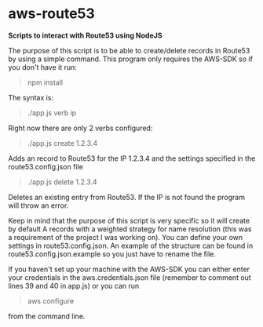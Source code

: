 # aws-route53
**Scripts to interact with Route53 using NodeJS**

The purpose of this script is to be able to create/delete records in Route53 by using a simple command. This program only requires the AWS-SDK so if you don't have it run:

> npm install

The syntax is:

> ./app.js verb ip

Right now there are only 2 verbs configured:

> ./app.js create 1.2.3.4

Adds an record to Route53 for the IP 1.2.3.4 and the settings specified in the route53.config.json file

> ./app.js delete 1.2.3.4

Deletes an existing entry from Route53. If the IP is not found the program will throw an error.

Keep in mind that the purpose of this script is very specific so it will create by default A records with a weighted strategy for name resolution (this was a requirement of the project I was working on).
You can define your own settings in route53.config.json. An example of the structure can be found in route53.config.json.example so you just have to rename the file.

If you haven't set up your machine with the AWS-SDK you can either enter your credentials in the aws.credentials.json file (remember to comment out lines 39 and 40 in app.js) or you can run 

> aws configure 

from the command line.


